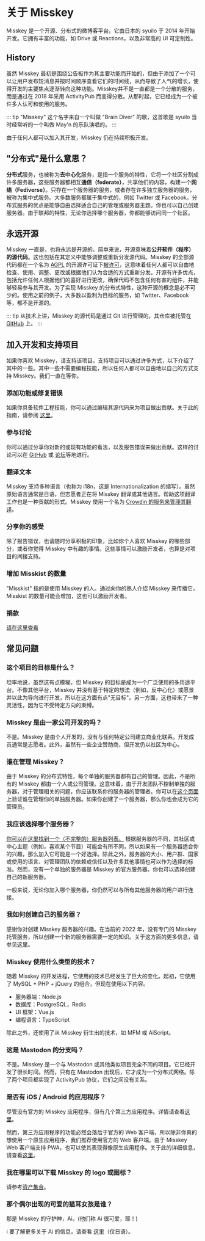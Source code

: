 # 关于 Misskey

Misskey 是一个开源、分布式的微博客平台。它由日本的 syuilo 于 2014 年开始开发。它拥有丰富的功能，如 Drive 或 Reactions，以及非常高的 UI 可定制性。

## History
虽然 Misskey 最初是围绕公告板作为其主要功能而开始的，但由于添加了一个可以让用户发布短消息并按时间顺序查看它们的时间线，从而导致了人气的增长，使得开发的主要焦点逐渐转向这种功能。Misskey并不是一直都是一个分散的服务，而是通过在 2018 年采用 ActivityPub 而变得分散。从那时起，它已经成为一个被许多人认可和使用的服务。

::: tip
"Misskey" 这个名字来自一个叫做 "Brain Diver" 的歌，这首歌是 syuilo 当时经常听的一个叫做 May'n 的乐队演唱的。
:::

由于任何人都可以加入其开发，Misskey 仍在持续积极开发。

## "分布式"是什么意思？
<b>分布式</b>服务，也被称为<b>去中心化</b>服务，是指一个服务的特性，它将一个社区分割成许多服务器，这些服务器都相互<b>通信（federate）</b>，共享他们的内容，构建一个<b>网络（Fediverse）</b>。只存在一个服务器的服务，或者存在许多独立服务器的服务，被称为集中式服务。大多数服务都属于集中式的，例如 Twitter 或 Facebook。分布式服务的优点是能够自由选择适合自己的管理或服务器主题。你也可以自己创建服务器。由于联邦的特性，无论你选择哪个服务器，你都能够访问同一个社区。

## 永远开源
Misskey 一直是，也将永远是开源的。简单来说，开源意味着<b>公开软件（程序）的源代码</b>。这也包括在其定义中能够调整或重新分发源代码。Misskey 的全部源代码都在一个名为 [AGPL](https://github.com/misskey-dev/misskey/blob/develop/LICENSE) 的开源许可证下[被许可](https://github.com/misskey-dev)，这意味着任何人都可以自由地检查、使用、调整、更改或根据他们认为合适的方式重新分发。开源有许多优点，包括允许任何人根据他们的喜好进行更改，确保代码不包含任何有害的组件，并能够轻易参与其开发。为了实现 Misskey 的分布式特性，这种开源的概念是必不可少的。使用之前的例子，大多数以盈利为目标的服务，如 Twitter、Facebook 等，都不是开源的。

::: tip
从技术上讲，Misskey 的源代码是通过 Git 进行管理的，其仓库被托管在 [GitHub](https://github.com/misskey-dev) 上。
:::

## 加入开发和支持项目
如果你喜欢 Misskey，请支持该项目。支持项目可以通过许多方式，以下介绍了其中的一些。其中一些不需要编程技能，所以任何人都可以自由地以自己的方式支持 Misskey。我们一直在等你。

### 添加功能或修复错误
如果你具备软件工程技能，你可以通过编辑其源代码来为项目做出贡献。关于此的指南，请参阅 [这里](https://github.com/misskey-dev/misskey/blob/develop/CONTRIBUTING.md)。

### 参与讨论
你可以通过分享你对新的或现有功能的看法，以及报告错误来做出贡献。这样的讨论可以在 [GitHub](https://github.com/misskey-dev) 或 [论坛](https://forum.misskey.io/)等地进行。

### 翻译文本
Misskey 支持多种语言（也称为 i18n，这是 Internationalization 的缩写）。虽然原始语言通常是日语，但志愿者正在将 Misskey 翻译成其他语言。帮助这项翻译工作也是一种贡献的形式。Misskey 使用一个名为 [Crowdin 的服务来管理其翻译](https://crowdin.com/project/misskey)。

### 分享你的感受
除了报告错误，也请随时分享积极的印象，比如你个人喜欢 Misskey 的哪些部分，或者你觉得 Misskey 中有趣的事情。这些事情可以激励开发者，也算是对项目的间接支持。

### 增加 Misskist 的数量
"Misskist" 指的是使用 Misskey 的人。通过向你的熟人介绍 Misskey 来传播它，Misskist 的数量可能会增加，这也可以激励开发者。

### 捐款
[请在这里查看](./donate.md)

## 常见问题
### 这个项目的目标是什么？
坦率地说，虽然这有点模糊，但 Misskey 的目标是成为一个广泛使用的多用途平台。不像其他平台，Misskey 并没有基于特定的想法（例如，反中心化）或愿景并以此为导向进行开发，所以在这方面有点"无目标"。另一方面，这也带来了一种灵活性，因为它不受特定方向的束缚。
<!-- TODO: ここにロードマップへのリンク -->

### Misskey 是由一家公司开发的吗？
不是。Misskey 是由个人开发的，没有与任何特定公司建立商业化联系。开发成员通常是志愿者。此外，虽然有一些企业赞助商，但开发仍以社区为中心。

### 谁在管理 Misskey？
由于 Misskey 的分布式特性，每个单独的服务器都有自己的管理。因此，不是所有的 Misskey 都由一个人或公司管理。这意味着，由于开发团队不控制单独的服务器，对于管理相关的问题，你应该联系你的服务器的管理者。你可以在[这个页面](/about)上验证谁在管理你的单独服务器。如果你创建了一个服务器，那么你也会成为它的管理员。

### 我应该选择哪个服务器？
[你可以在这里找到一个（不完整的）服务器列表。](../instances.md) 根据服务器的不同，其社区或中心主题（例如，喜欢某个节目）可能会有所不同，所以如果有一个服务器适合你的兴趣，那么加入它可能是一个好选择。除此之外，服务器的大小、用户群、国家或使用的语言、对管理团队的依赖或信任以及许多其他事情也可以作为选择的标准。然而，没有一个单独的服务器是 Misskey 的官方服务器。你也可以选择创建自己的新服务器。

一般来说，无论你加入哪个服务器，你仍然可以与所有其他服务器的用户进行连接。

### 我如何创建自己的服务器？
感谢你对创建 Misskey 服务器的兴趣。在当前的 2022 年，没有专门的 Misskey 托管服务，所以创建一个新的服务器需要一定的知识。关于这方面的更多信息，请参见[这里](./install.md)。


### Misskey 使用什么类型的技术？
随着 Misskey 的开发进程，它使用的技术已经发生了巨大的变化。起初，它使用了 MySQL + PHP + jQuery 的组合，但现在使用以下内容。
- 服务器端：Node.js
- 数据库：PostgreSQL，Redis
- UI 框架：Vue.js
- 编程语言：TypeScript

除此之外，还使用了从 Misskey 衍生出的技术，如 MFM 或 AiScript。

### 这是 Mastodon 的分支吗？
不是。Misskey 是一个与 Mastodon 或其他类似项目完全不同的项目。它已经开发了很长时间。然而，只有在 Mastodon 出现后，它才成为一个分布式网络。除了两个项目都实现了 ActivityPub 协议，它们之间没有关系。

### 是否有 iOS / Android 的应用程序？
尽管没有官方的 Misskey 应用程序，但有几个第三方应用程序。详情请查看[这里](./apps)。

然而，第三方应用程序的功能必然会落后于官方的 Web 客户端，所以除非你真的想使用一个原生应用程序，我们推荐使用官方的 Web 客户端。由于 Misskey Web 客户端支持 PWA，也可以使其表现得像原生应用程序。关于此的详细信息，请查看[这里](todo)。

### 我在哪里可以下载 Misskey 的 logo 或图标？
请参考[资产集合](../appendix/assets.html)。

### 那个偶尔出现的可爱的猫耳女孩是谁？
那是 Misskey 的守护神，Ai。(他们称 Ai 很可爱，耶！)
<div class="info">ℹ️ 要了解更多关于 Ai 的信息，请查看 <a href="https://xn--931a.moe/" target="_blank">这里</a>（仅日语）。</div>

